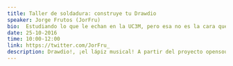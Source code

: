 ```yaml
---
title: Taller de soldadura: construye tu Drawdio
speaker: Jorge Frutos (JorFru)
bio:  Estudiando lo que le echan en la UC3M, pero esa no es la cara que le gusta de la ingeniería. Lo que le mola es crear, compartir y aprender con la tecnología, sobre todo en el mundillo maker. Y a parte de la tecnología le mola el Taekwondo y la música\: los instrumentos musicales y los altavoces... Le encantan los altavoces.
date: 25-10-2016
time: 10:00-12:00
link: https://twitter.com/JorFru_
description: Drawdio!, ¡el lápiz musical! A partir del proyecto opensource de [Jay Silver](http://web.media.mit.edu/~silver/drawdio/), los chicos de UC3Music hecho algunas modificaciones para tener más volumen de sonido, una PCB muy fácil de soldar y preparada para principiantes. Aunque lo del sonido dulce y harmonioso se les ha ido de las manos... Descubre el proyecto en [GitHub](https://github.com/UC3Music/drawdio/)
---
```

